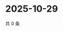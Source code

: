 # 2025-10-29

共 0 条

<!-- BEGIN ZHIHUVIDEO -->
<!-- 最后更新时间 Wed Oct 29 2025 16:16:28 GMT+0800 (China Standard Time) -->

<!-- END ZHIHUVIDEO -->
